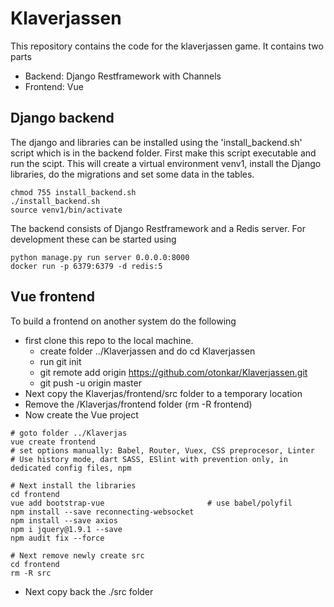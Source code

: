 # Klaverjassen

This repository contains the code for the klaverjassen game.
It contains two parts

* Backend: Django Restframework with Channels
* Frontend: Vue

## Django backend
The django and libraries can be installed using the 'install_backend.sh' script which is in the backend folder. First make this script executable and run the scipt.
This will create a virtual environment venv1, install the Django libraries, do the migrations and set some data in the tables.

```console
chmod 755 install_backend.sh
./install_backend.sh
source venv1/bin/activate
```

The backend consists of Django Restframework and a Redis server.
For development these can be started using

```console
python manage.py run server 0.0.0.0:8000
docker run -p 6379:6379 -d redis:5
```

## Vue frontend
To build a frontend on another system do the following
* first clone this repo to the local machine. 
    * create folder ../Klaverjassen and do cd Klaverjassen
    * run git init
    * git remote add origin https://github.com/otonkar/Klaverjassen.git
    * git push -u origin master
* Next copy the Klaverjas/frontend/src folder to a temporary location
* Remove the /Klaverjas/frontend folder (rm -R frontend)
* Now create the Vue project 


```console
# goto folder ../Klaverjas
vue create frontend
# set options manually: Babel, Router, Vuex, CSS preprocesor, Linter
# Use history mode, dart SASS, ESlint with prevention only, in dedicated config files, npm

# Next install the libraries
cd frontend
vue add bootstrap-vue                       # use babel/polyfil
npm install --save reconnecting-websocket
npm install --save axios
npm i jquery@1.9.1 --save
npm audit fix --force 

# Next remove newly create src
cd frontend
rm -R src
```

* Next copy back the ./src folder


